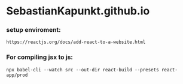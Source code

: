 # SebastianKapunkt.github.io

### setup enviroment:

    https://reactjs.org/docs/add-react-to-a-website.html

### For compiling jsx to js:
  
    npx babel-cli --watch src --out-dir react-build --presets react-app/prod
